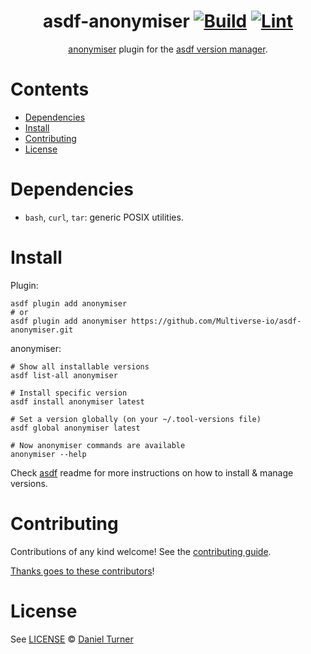 <div align="center">

# asdf-anonymiser [![Build](https://github.com/danturn/asdf-anonymiser/actions/workflows/build.yml/badge.svg)](https://github.com/danturn/asdf-anonymiser/actions/workflows/build.yml) [![Lint](https://github.com/danturn/asdf-anonymiser/actions/workflows/lint.yml/badge.svg)](https://github.com/danturn/asdf-anonymiser/actions/workflows/lint.yml)


[anonymiser](https://github.com/Multiverse-io/anonymiser) plugin for the [asdf version manager](https://asdf-vm.com).

</div>

# Contents

- [Dependencies](#dependencies)
- [Install](#install)
- [Contributing](#contributing)
- [License](#license)

# Dependencies

- `bash`, `curl`, `tar`: generic POSIX utilities.

# Install

Plugin:

```shell
asdf plugin add anonymiser
# or
asdf plugin add anonymiser https://github.com/Multiverse-io/asdf-anonymiser.git
```

anonymiser:

```shell
# Show all installable versions
asdf list-all anonymiser

# Install specific version
asdf install anonymiser latest

# Set a version globally (on your ~/.tool-versions file)
asdf global anonymiser latest

# Now anonymiser commands are available
anonymiser --help
```

Check [asdf](https://github.com/asdf-vm/asdf) readme for more instructions on how to
install & manage versions.

# Contributing

Contributions of any kind welcome! See the [contributing guide](contributing.md).

[Thanks goes to these contributors](https://github.com/Multiverse-io/asdf-anonymiser/graphs/contributors)!

# License

See [LICENSE](LICENSE) © [Daniel Turner](https://github.com/Multiverse-io/)
